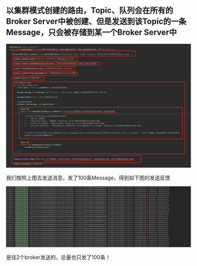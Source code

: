 ## 以集群模式创建的路由，Topic、队列会在所有的Broker Server中被创建、但是发送到该Topic的一条Message，只会被存储到某一个Broker Server中



![avatar](../images/8.jpg)

我们按照上图去发送消息，发了100条Message，得到如下图的发送反馈

![avatar](../images/WechatIMG752.png)

是往2个broker发送的，总量也只发了100条！